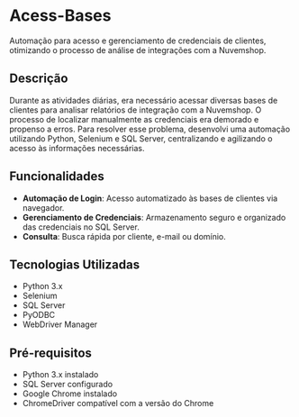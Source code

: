 # Acess-Bases

Automação para acesso e gerenciamento de credenciais de clientes, otimizando o processo de análise de integrações com a Nuvemshop.

## Descrição

Durante as atividades diárias, era necessário acessar diversas bases de clientes para analisar relatórios de integração com a Nuvemshop. O processo de localizar manualmente as credenciais era demorado e propenso a erros. Para resolver esse problema, desenvolvi uma automação utilizando Python, Selenium e SQL Server, centralizando e agilizando o acesso às informações necessárias.

## Funcionalidades

- **Automação de Login**: Acesso automatizado às bases de clientes via navegador.
- **Gerenciamento de Credenciais**: Armazenamento seguro e organizado das credenciais no SQL Server.
- **Consulta**: Busca rápida por cliente, e-mail ou domínio.


## Tecnologias Utilizadas

- Python 3.x
- Selenium
- SQL Server
- PyODBC
- WebDriver Manager

## Pré-requisitos

- Python 3.x instalado
- SQL Server configurado
- Google Chrome instalado
- ChromeDriver compatível com a versão do Chrome

